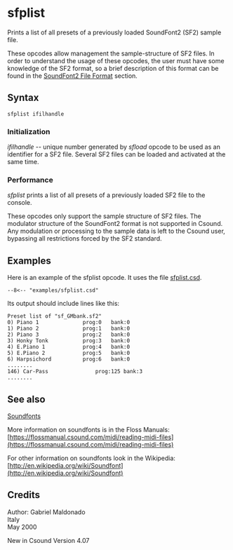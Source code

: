 <!--
id:sfplist
category:Signal Generators:Sample Playback
-->
# sfplist
Prints a list of all presets of a previously loaded SoundFont2 (SF2) sample file.

These opcodes allow management the sample-structure of SF2 files. In order to understand the usage of these opcodes, the user must have some knowledge of the SF2 format, so a brief description of this format can be found in the [SoundFont2 File Format](../../siggen/sample) section.

## Syntax
``` csound-orc
sfplist ifilhandle
```

### Initialization

_ifilhandle_ -- unique number generated by _sfload_ opcode to be used as an identifier for a SF2 file. Several SF2 files can be loaded and activated at the same time.

### Performance

_sfplist_ prints a list of all presets of a previously loaded SF2 file to the console.

These opcodes only support the sample structure of SF2 files. The modulator structure of the SoundFont2 format is not supported in Csound. Any modulation or processing to the sample data is left to the Csound user, bypassing all restrictions forced by the SF2 standard.

## Examples

Here is an example of the sfplist opcode. It uses the file [sfplist.csd](../../examples/sfplist.csd).

``` csound-csd title="Example of the sfplist opcode." linenums="1"
--8<-- "examples/sfplist.csd"
```

Its output should include lines like this:

```
Preset list of "sf_GMbank.sf2"
0) Piano 1             	prog:0   bank:0
1) Piano 2             	prog:1   bank:0
2) Piano 3             	prog:2   bank:0
3) Honky Tonk          	prog:3   bank:0
4) E.Piano 1           	prog:4   bank:0
5) E.Piano 2           	prog:5   bank:0
6) Harpsichord         	prog:6   bank:0
........
146) Car-Pass            	prog:125 bank:3
........
```

## See also

[Soundfonts](../../siggen/sample)

More information on soundfonts is in the Floss Manuals: [https://flossmanual.csound.com/midi/reading-midi-files](https://flossmanual.csound.com/midi/reading-midi-files)

For other information on soundfonts look in the Wikipedia: [http://en.wikipedia.org/wiki/Soundfont](http://en.wikipedia.org/wiki/Soundfont)

## Credits

Author: Gabriel Maldonado<br>
Italy<br>
May 2000<br>

New in Csound Version 4.07

